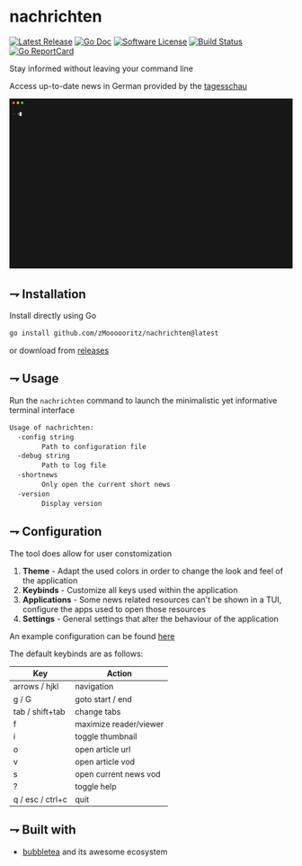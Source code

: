 
nachrichten
======

[![Latest Release](https://img.shields.io/github/release/zMoooooritz/nachrichten.svg?style=for-the-badge)](https://github.com/zMoooooritz/nachrichten/releases)
[![Go Doc](https://img.shields.io/badge/godoc-reference-blue.svg?style=for-the-badge)](https://pkg.go.dev/github.com/zMoooooritz/nachrichten)
[![Software License](https://img.shields.io/badge/license-MIT-blue.svg?style=for-the-badge)](/LICENSE)
[![Build Status](https://img.shields.io/github/actions/workflow/status/zMoooooritz/nachrichten/build.yml?branch=master&style=for-the-badge)](https://github.com/zMoooooritz/nachrichten/actions)
[![Go ReportCard](https://goreportcard.com/badge/github.com/zMoooooritz/nachrichten?style=for-the-badge)](https://goreportcard.com/report/zMoooooritz/nachrichten)

Stay informed without leaving your command line

Access up-to-date news in German provided by the [tagesschau](https://www.tagesschau.de/)

<img alt="Welcome to nachrichten" src="https://github.com/zMoooooritz/nachrichten/blob/media/media/demo.gif" width="800" />

## ⇁ Installation 
Install directly using Go
```bash
go install github.com/zMoooooritz/nachrichten@latest
```
or download from [releases](https://github.com/zMoooooritz/nachrichten/releases)

## ⇁ Usage
Run the `nachrichten` command to launch the minimalistic yet informative terminal interface

```bash
Usage of nachrichten:
  -config string
        Path to configuration file
  -debug string
        Path to log file
  -shortnews
    	Only open the current short news
  -version
    	Display version
```

## ⇁ Configuration
The tool does allow for user constomization
1. **Theme** - Adapt the used colors in order to change the look and feel of the application
2. **Keybinds** - Customize all keys used within the application
3. **Applications** - Some news related resources can't be shown in a TUI, configure the apps used to open those resources
4. **Settings** - General settings that alter the behaviour of the application

An example configuration can be found [here](https://github.com/zMoooooritz/nachrichten/blob/master/configs/config.yaml)

The default keybinds are as follows:

| Key              | Action                 |
| ---------------- | ---------------------- |
| arrows / hjkl    | navigation             |
| g / G            | goto start / end       |
| tab / shift+tab  | change tabs            |
| f                | maximize reader/viewer |
| i                | toggle thumbnail       |
| o                | open article url       |
| v                | open article vod       |
| s                | open current news vod  |
| ?                | toggle help            |
| q / esc / ctrl+c | quit                   |

## ⇁ Built with
- [bubbletea](https://github.com/charmbracelet/bubbletea) and its awesome ecosystem


